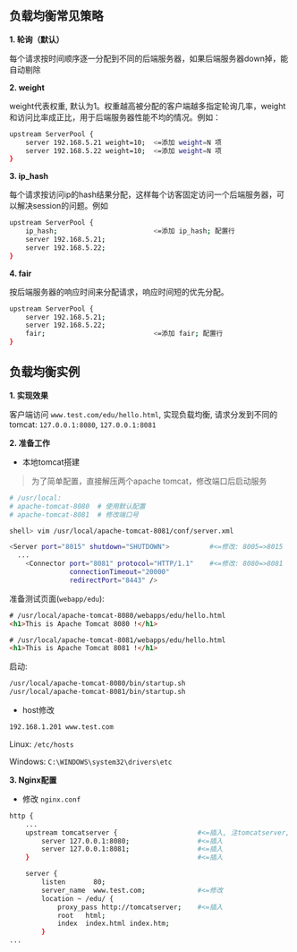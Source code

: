## 负载均衡常见策略

**1. 轮询（默认）**

每个请求按时间顺序逐一分配到不同的后端服务器，如果后端服务器down掉，能自动剔除

**2. weight**

weight代表权重, 默认为1。权重越高被分配的客户端越多指定轮询几率，weight和访问比率成正比，用于后端服务器性能不均的情况。例如：

```sh
upstream ServerPool {
    server 192.168.5.21 weight=10;  <=添加 weight=N 项
    server 192.168.5.22 weight=10;  <=添加 weight=N 项
}
```

**3. ip_hash**

每个请求按访问ip的hash结果分配，这样每个访客固定访问一个后端服务器，可以解决session的问题。例如

```sh
upstream ServerPool {
    ip_hash;                        <=添加 ip_hash; 配置行
    server 192.168.5.21;
    server 192.168.5.22;
}
```

**4. fair**

按后端服务器的响应时间来分配请求，响应时间短的优先分配。

```sh
upstream ServerPool {
    server 192.168.5.21;
    server 192.168.5.22;
    fair;                           <=添加 fair; 配置行
}
```

## 负载均衡实例

**1. 实现效果**

客户端访问 `www.test.com/edu/hello.html`, 实现负载均衡, 请求分发到不同的tomcat: `127.0.0.1:8080`, `127.0.0.1:8081`

**2. 准备工作**

- 本地tomcat搭建

> 为了简单配置，直接解压两个apache tomcat，修改端口后启动服务

```sh
# /usr/local:
# apache-tomcat-8080  # 使用默认配置
# apache-tomcat-8081  # 修改端口号

shell> vim /usr/local/apache-tomcat-8081/conf/server.xml

<Server port="8015" shutdown="SHUTDOWN">          #<=修改: 8005=>8015
  ...
    <Connector port="8081" protocol="HTTP/1.1"    #<=修改: 8080=>8081
               connectionTimeout="20000"
               redirectPort="8443" />
```

准备测试页面(`webapp/edu`):

```html
# /usr/local/apache-tomcat-8080/webapps/edu/hello.html 
<h1>This is Apache Tomcat 8080 !</h1>

# /usr/local/apache-tomcat-8081/webapps/edu/hello.html 
<h1>This is Apache Tomcat 8081 !</h1>
```

启动:

```sh
/usr/local/apache-tomcat-8080/bin/startup.sh
/usr/local/apache-tomcat-8081/bin/startup.sh
```

- host修改

```sh
192.168.1.201 www.test.com
```

Linux: `/etc/hosts`

Windows: `C:\WINDOWS\system32\drivers\etc`

**3. Nginx配置**

- 修改 `nginx.conf`

```sh
http {
    ...
    upstream tomcatserver {                    #<=插入, 注tomcatserver, 名称不能带下划线
        server 127.0.0.1:8080;                 #<=插入
        server 127.0.0.1:8081;                 #<=插入
    }                                          #<=插入

    server {
        listen       80;
        server_name  www.test.com;             #<=修改
        location ~ /edu/ {
            proxy_pass http://tomcatserver;    #<=插入
            root   html;
            index  index.html index.htm;
        }
...
```